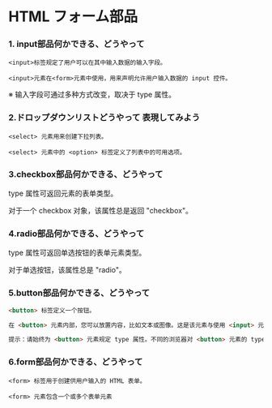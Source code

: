 # HTML フォーム部品
### 1. input部品何かできる、どうやって
```
<input>标签规定了用户可以在其中输入数据的输入字段。

<input>元素在<form>元素中使用，用来声明允许用户输入数据的 input 控件。
```
※ 输入字段可通过多种方式改变，取决于 type 属性。
### 2.ドロップダウンリストどうやって 表現してみよう
```
<select> 元素用来创建下拉列表。

<select> 元素中的 <option> 标签定义了列表中的可用选项。
```
### 3.checkbox部品何かできる、どうやって
type 属性可返回元素的表单类型。

对于一个 checkbox 对象，该属性总是返回 "checkbox"。

### 4.radio部品何かできる、どうやって
type 属性可返回单选按钮的表单元素类型。

对于单选按钮，该属性总是 "radio"。

### 5.button部品何かできる、どうやって
```html
<button> 标签定义一个按钮。

在 <button> 元素内部，您可以放置内容，比如文本或图像。这是该元素与使用 <input> 元素创建的按钮之间的不同之处。

提示：请始终为 <button> 元素规定 type 属性。不同的浏览器对 <button> 元素的 type 属性使用不同的默认值。
```
### 6.form部品何かできる、どうやって
```
<form> 标签用于创建供用户输入的 HTML 表单。

<form> 元素包含一个或多个表单元素
```